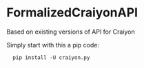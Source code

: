 # FormalizedCraiyonAPI
Based on existing versions of API for Craiyon

Simply start with this a pip code: 
```
  pip install -U craiyon.py
```
